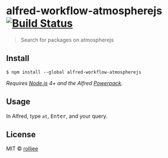 # alfred-workflow-atmospherejs [![Build Status](https://travis-ci.org/rolljee/alfred-workflow-atmospherejs.svg?branch=master)](https://travis-ci.org/rolljee/alfred-workflow-atmospherejs)

> Search for packages on atmospherejs


## Install

```
$ npm install --global alfred-workflow-atmospherejs
```

*Requires [Node.js](https://nodejs.org) 4+ and the Alfred [Powerpack](https://www.alfredapp.com/powerpack/).*


## Usage

In Alfred, type `at`, <kbd>Enter</kbd>, and your query.


## License

MIT © [rolljee](https://github.com/rolljee/alfred-workflow-atmospherejs.git)
